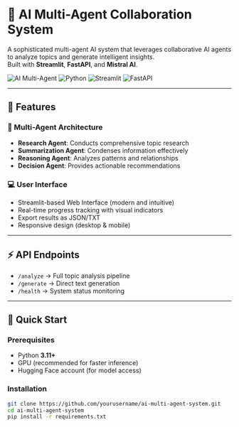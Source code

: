 # 🤖 AI Multi-Agent Collaboration System

A sophisticated multi-agent AI system that leverages collaborative AI agents to analyze topics and generate intelligent insights.  
Built with **Streamlit**, **FastAPI**, and **Mistral AI**.

![AI Multi-Agent](https://img.shields.io/badge/AI-Multi--Agent-blue)
![Python](https://img.shields.io/badge/Python-3.11%252B-green)
![Streamlit](https://img.shields.io/badge/Streamlit-UI-orange)
![FastAPI](https://img.shields.io/badge/FastAPI-Backend-green)

---

## 🌟 Features

### 🤖 Multi-Agent Architecture
- **Research Agent**: Conducts comprehensive topic research  
- **Summarization Agent**: Condenses information effectively  
- **Reasoning Agent**: Analyzes patterns and relationships  
- **Decision Agent**: Provides actionable recommendations  

### 💻 User Interface
- Streamlit-based Web Interface (modern and intuitive)  
- Real-time progress tracking with visual indicators  
- Export results as JSON/TXT  
- Responsive design (desktop & mobile)  

---

## ⚡ API Endpoints
- `/analyze` → Full topic analysis pipeline  
- `/generate` → Direct text generation  
- `/health` → System status monitoring  

---

## 🚀 Quick Start

### Prerequisites
- Python **3.11+**  
- GPU (recommended for faster inference)  
- Hugging Face account (for model access)  

### Installation
```bash
git clone https://github.com/yourusername/ai-multi-agent-system.git
cd ai-multi-agent-system
pip install -r requirements.txt
